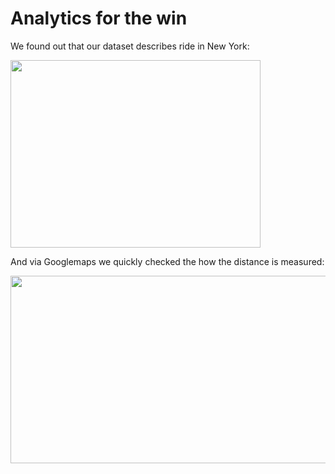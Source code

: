 # Analytics for the win

We found out that our dataset describes ride in New York:

<img src="https://user-images.githubusercontent.com/72414477/151368199-321441e5-33ad-454f-adf7-cdb9d92d8f24.PNG" width="400" height="300">

And via Googlemaps we quickly checked the how the distance is measured:

<img src="https://user-images.githubusercontent.com/72414477/151368766-ae46028b-43d0-4e4e-ba59-b0c449bc813a.PNG" width="600" height="300">



